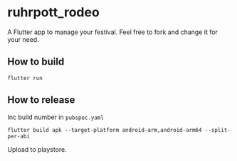 # ruhrpott_rodeo

A Flutter app to manage your festival. Feel free to fork and change it for your need.

## How to build

`flutter run`

## How to release

Inc build number in `pubspec.yaml`

`flutter build apk --target-platform android-arm,android-arm64 --split-per-abi`

Upload to playstore.
